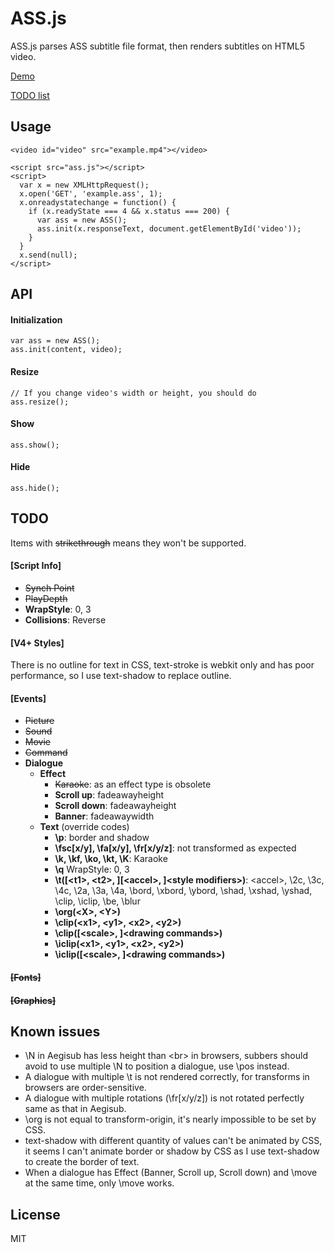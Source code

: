ASS.js
======

ASS.js parses ASS subtitle file format, then renders subtitles on HTML5 video.

[Demo](http://ass.woozy.im/)

[TODO list](https://github.com/weizhenye/ASS#todo)

## Usage
	<video id="video" src="example.mp4"></video>

	<script src="ass.js"></script>
	<script>
	  var x = new XMLHttpRequest();
	  x.open('GET', 'example.ass', 1);
	  x.onreadystatechange = function() {
	    if (x.readyState === 4 && x.status === 200) {
	      var ass = new ASS();
	      ass.init(x.responseText, document.getElementById('video'));
	    }
	  }
	  x.send(null);
	</script>


## API

#### Initialization
	var ass = new ASS();
	ass.init(content, video);
#### Resize
	// If you change video's width or height, you should do
	ass.resize();
#### Show
	ass.show();
#### Hide
	ass.hide();


## TODO

Items with <del>strikethrough</del> means they won't be supported.

#### [Script Info]

* <del>Synch Point</del>
* <del>PlayDepth</del>
* __WrapStyle__: 0, 3
* __Collisions__: Reverse


#### [V4+ Styles]

There is no outline for text in CSS, text-stroke is webkit only and has poor performance, so I use text-shadow to replace outline.

#### [Events]

* <del>Picture</del>
* <del>Sound</del>
* <del>Movie</del>
* <del>Command</del>
* __Dialogue__
	+ __Effect__
		- <del>Karaoke</del>: as an effect type is obsolete
		- __Scroll up__: fadeawayheight
		- __Scroll down__: fadeawayheight
		- __Banner__: fadeawaywidth
	+ __Text__ (override codes)
		- __\p__: border and shadow
		- __\fsc[x/y], \fa[x/y], \fr[x/y/z]__: not transformed as expected
		- __\k, \kf, \ko, \kt, \K__: Karaoke
		- __\q__ WrapStyle: 0, 3
		- __\t([&lt;t1&gt;, &lt;t2&gt;, ][&lt;accel&gt;, ]&lt;style modifiers&gt;)__: &lt;accel&gt;, \2c, \3c, \4c, \2a, \3a, \4a, \bord, \xbord, \ybord, \shad, \xshad, \yshad, \clip, \iclip, \be, \blur
		- __\org(&lt;X&gt;, &lt;Y&gt;)__
		- __\clip(&lt;x1&gt;, &lt;y1&gt;, &lt;x2&gt;, &lt;y2&gt;)__
		- __\clip([&lt;scale&gt;, ]&lt;drawing commands&gt;)__
		- __\iclip(&lt;x1&gt;, &lt;y1&gt;, &lt;x2&gt;, &lt;y2&gt;)__
		- __\iclip([&lt;scale&gt;, ]&lt;drawing commands&gt;)__

#### <del>[Fonts]</del>
#### <del>[Graphics]</del>

## Known issues

* \N in Aegisub has less height than &lt;br&gt; in browsers, subbers should avoid to use multiple \N to position a dialogue, use \pos instead.
* A dialogue with multiple \t is not rendered correctly, for transforms in browsers are order-sensitive.
* A dialogue with multiple rotations (\fr[x/y/z]) is not rotated perfectly same as that in Aegisub.
* \org is not equal to transform-origin, it's nearly impossible to be set by CSS.
* text-shadow with different quantity of values can't be animated by CSS, it seems I can't animate border or shadow by CSS as I use text-shadow to create the border of text.
* When a dialogue has Effect (Banner, Scroll up, Scroll down) and \move at the same time, only \move works.

## License

MIT

